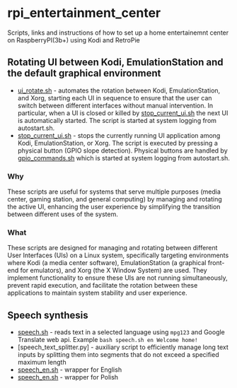 # rpi_entertainment_center
Scripts, links and instructions of how to set up a home entertainemnt center on RaspberryPI(3b+) using Kodi and RetroPie


## Rotating UI between Kodi, EmulationStation and the default graphical environment

 - [ui_rotate.sh](ui_rotate.sh) - automates the rotation between Kodi, EmulationStation, and Xorg, starting each UI in sequence to ensure that the user can switch between different interfaces without manual intervention. In particular, when a UI is closed or killed by [stop_current_ui.sh](stop_current_ui.sh) the next UI is automatically started. The script is started at system logging from autostart.sh. 
 - [stop_current_ui.sh](stop_current_ui.sh) - stops the currently running UI application among Kodi, EmulationStation, or Xorg. The script is executed by pressing a physical button (GPIO slope detection). Physical buttons are handled by [gpio_commands.sh](gpio_commands.sh) which is started at system logging from autostart.sh. 

### Why
These scripts are useful for systems that serve multiple purposes (media center, gaming station, and general computing) by managing and rotating the active UI, enhancing the user experience by simplifying the transition between different uses of the system.

### What
These scripts are designed for managing and rotating between different User Interfaces (UIs) on a Linux system, specifically targeting environments where Kodi (a media center software), EmulationStation (a graphical front-end for emulators), and Xorg (the X Window System) are used. They implement functionality to ensure these UIs are not running simultaneously, prevent rapid execution, and facilitate the rotation between these applications to maintain system stability and user experience.


## Speech synthesis

 - [speech.sh](speech.sh) - reads text in a selected language using `mpg123` and Google Translate web api. Example `bash speech.sh en Welcome home!`
 - [speech_text_splitter.py] - auxiliary script to efficiently manage long text inputs by splitting them into segments that do not exceed a specified maximum length
 - [speech_en.sh](speech_en.sh) - wrapper for English 
 - [speech_en.sh](speech_en.sh) - wrapper for Polish 
